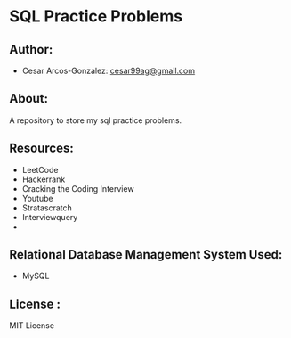 # SQL Practice Problems

## Author: 
- Cesar Arcos-Gonzalez: cesar99ag@gmail.com
## About: 
A repository to store my sql practice problems.
## Resources:
- LeetCode
- Hackerrank
- Cracking the Coding Interview
- Youtube
- Stratascratch
- Interviewquery
- 
## Relational Database Management System Used:
- MySQL

## License : 
MIT License
